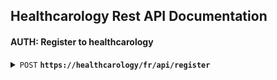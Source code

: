 ## Healthcarology Rest API Documentation

#### AUTH: Register to healthcarology

<details>
 <summary><code>POST</code> <code><b>https://healthcarology/fr/api/register</b></code></summary>

##### Parameters

> | name      |  type     | data type               | description                                                           |
> |-----------|-----------|-------------------------|-----------------------------------------------------------------------|
> | email  |  required | email   | N/A  |
> | password  |  required | string   | N/A  |
> | lasrname  |  required | string   | N/A  |
> | firstname |  required | string   | N/A  |
> | middlename|           | ?string  | N/A  |
> | phoneNumber |   | ?string   | N/A  |
> | sex      |  required | string   | male or female  |
> | birthday      |   | ?date   | N/A  |
> | nationality      |   | ?string   | N/A  |
> | province      |   | ?string   | N/A  |
> | town_id      |   | ?integer   | N/A  |
> | city_id      |   | ?integer   | N/A  |
> | avenue      |   | ?string   | N/A  |    
> | quartier      |   | ?string   | N/A  |
> | company_id      | required  | integer   | N/A  |


##### Headers

> | Name                   | content-type       |   
> -------------------------|--------------------|
> | `Content-Type`         | `application/json` |
> | `App-Key`              | `string`           |
> | `App-Secret`           | `string`           |

##### Responses

> | http code     | content-type                      | response                                                            |
> |---------------|-----------------------------------|---------------------------------------------------------------------|
> | `201`         | `application/json`        | <code>{"success": true, "message": "Account created successfully, "user": {}, "token": "string"}</code>                                |
> | `400`         | `application/json`                | `{"success":false, "message":"Bad Request"}`  
> | `401`         | `Exception`                | `Unauthorized`    

##### JSON data Example 

> ```javascript
>{
> "lastname": "Name",
> "email": "exemple@email.com",
> "password": "password",
> "company_id": 324,
> "birthday": "1997-07-20"
>}	
> ```
</details>